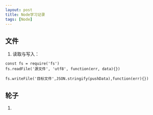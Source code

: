 ```yaml
---
layout: post
title: Node学习记录
tags: [Node]
---
```

## 文件 ##
1. 读取与写入：
```
const fs = require('fs')
fs.readFile('源文件', 'utf8', function(err, data){})

fs.writeFile('目标文件',JSON.stringify(pushData),function(err){})
```


## 轮子 ##
1.
